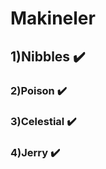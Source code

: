 # Makineler

## 1)Nibbles :heavy_check_mark:
### 2)Poison :heavy_check_mark:
### 3)Celestial :heavy_check_mark:
### 4)Jerry :heavy_check_mark: